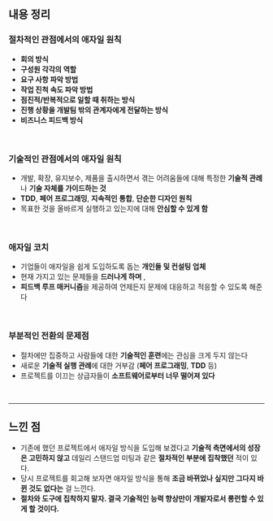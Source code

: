 ## 내용 정리
### 절차적인 관점에서의 애자일 원칙

- **회의 방식**
- **구성원 각각의 역할**
- **요구 사항 파악 방법**
- **작업 진척 속도 파악 방법**
- **점진적/반복적으로 일할 때 취하는 방식**
- **진행 상황을 개발팀 밖의 관계자에게 전달하는 방식**
- **비즈니스 피드백 방식**

<br>

### 기술적인 관점에서의 애자일 원칙

- 개발, 확장, 유지보수, 제품을 출시하면서 겪는 어려움들에 대해 특정한 **기술적 관례**나 **기술 자체를 가이드하는 것**
- **TDD**, **페어 프로그래밍**, **지속적인 통합**, **단순한 디자인 원칙**
- 목표한 것을 올바르게 실행하고 있는지에 대해 **안심할 수 있게 함**

<br>

### 애자일 코치

- 기업들이 애자일을 쉽게 도입하도록 돕는 **개인들 및 컨설팅 업체**
- 현재 가지고 있는 문제들을 **드러나게 하며** ,
- **피드백 루프 매커니즘**을 제공하여 언제든지 문제에 대응하고 적응할 수 있도록 해준다

<br>

### 부분적인 전환의 문제점

- 절차에만 집중하고 사람들에 대한 **기술적인 훈련**에는 관심을 크게 두지 않는다
- 새로운 **기술적 실행 관례**에 대한 거부감 (**페어 프로그래밍**, **TDD** 등)
- 프로젝트를 이끄는 상급자들이 **소프트웨어로부터 너무 떨어져 있다**

<br>

---

## 느낀 점

- 기존에 했던 프로젝트에서 애자일 방식을 도입해 보겠다고 **기술적 측면에서의 성장은 고민하지 않고** 데일리 스탠드업 미팅과 같은 **절차적인 부분에 집착했던** 적이 있다.
- 당시 프로젝트를 회고해 보자면 애자일 방식을 통해 **조금 바뀌었나 싶지만 그다지 바뀐 것도 없다는** 걸 느낀다.
- **절차와 도구에 집착하지 말자. 결국 기술적인 능력 향상만이 개발자로서 롱런할 수 있게 할 것이다.**
